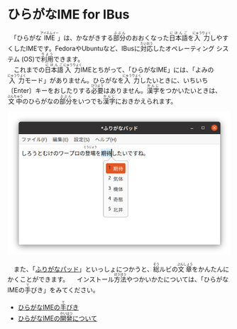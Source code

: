 # ひらがなIME for IBus

　「ひらがな<ruby>IME<rp>(</rp><rt>アイエムイー</rt><rp>)</rp></ruby>」は、かながきする<ruby>部分<rp>(</rp><rt>ぶぶん</rt><rp>)</rp></ruby>のおおくなった<ruby>日本語<rp>(</rp><rt>にほんご</rt><rp>)</rp></ruby>を<ruby>入力<rp>(</rp><rt>にゅうりょく</rt><rp>)</rp></ruby>しやすくしたIMEです。FedoraやUbuntuなど、IBusに<ruby>対応<rp>(</rp><rt>たいおう</rt><rp>)</rp></ruby>したオペレーティング システム (OS)で<ruby>利用<rp>(</rp><rt>りよう</rt><rp>)</rp></ruby>できます。
<br>　これまでの<ruby>日本語<rp>(</rp><rt>にほんご</rt><rp>)</rp></ruby><ruby>入力<rp>(</rp><rt>にゅうりょく</rt><rp>)</rp></ruby>IMEとちがって、「ひらがなIME」には、「よみの<ruby>入力<rp>(</rp><rt>にゅうりょく</rt><rp>)</rp></ruby>モード」がありません。ひらがなを<ruby>入力<rp>(</rp><rt>にゅうりょく</rt><rp>)</rp></ruby>したいときに、いちいち〔Enter〕キーをおしたりする<ruby>必要<rp>(</rp><rt>ひつよう</rt><rp>)</rp></ruby>はありません。<ruby>漢字<rp>(</rp><rt>かんじ</rt><rp>)</rp></ruby>をつかいたいときは、<ruby>文中<rp>(</rp><rt>ぶんちゅう</rt><rp>)</rp></ruby>のひらがなの<ruby>部分<rp>(</rp><rt>ぶぶん</rt><rp>)</rp></ruby>をいつでも<ruby>漢字<rp>(</rp><rt>かんじ</rt><rp>)</rp></ruby>におきかえられます。

![スクリーンショット](docs/screenshot.png)

　また、「[ふりがなパッド](https://github.com/esrille/furiganapad)」といっしょにつかうと、<ruby>総<rp>(</rp><rt>そう</rt><rp>)</rp></ruby>ルビの<ruby>文章<rp>(</rp><rt>ぶんしょう</rt><rp>)</rp></ruby>をかんたんにかくことができます。
　インストール<ruby>方法<rp>(</rp><rt>ほうほう</rt><rp>)</rp></ruby>やつかいかたについては、「ひらがなIMEの<ruby>手<rp>(</rp><rt>て</rt><rp>)</rp></ruby>びき」をみてください。

- [ひらがなIMEの<ruby>手<rp>(</rp><rt>て</rt><rp>)</rp></ruby>びき](https://esrille.github.io/ibus-hiragana/)
- [ひらがなIMEの<ruby>開発<rp>(</rp><rt>かいはつ</rt><rp>)</rp></ruby>について](https://github.com/esrille/ibus-hiragana/blob/master/CONTRIBUTING.md)
